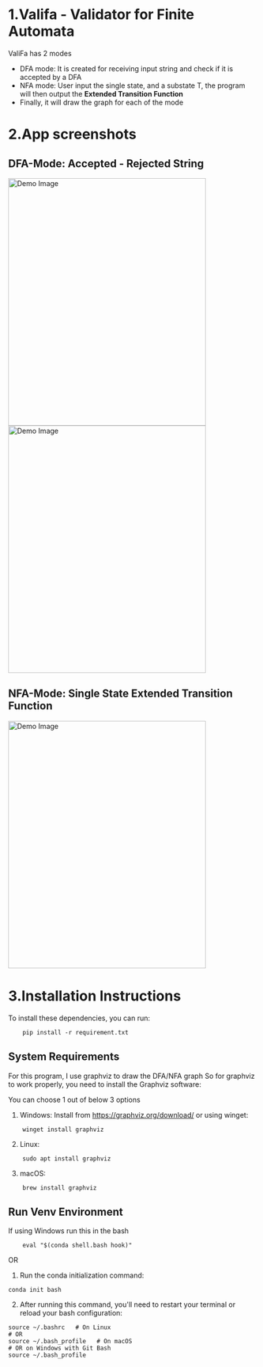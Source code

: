 # 1.Valifa - Validator for Finite Automata
ValiFa has 2 modes
+ DFA mode: It is created for receiving input string and check if it is accepted by a DFA
+ NFA mode: User input the single state, and a substate T, the program will then output the **Extended Transition Function**
+ Finally, it will draw the graph for each of the mode

# 2.App screenshots
## DFA-Mode: Accepted - Rejected String
<img src="https://github.com/user-attachments/assets/aa28e0aa-f5f7-4d06-8a90-ea891c7a4a75" alt="Demo Image" width="400" height="500"/>
<img src="https://github.com/user-attachments/assets/335e59f3-bfbc-4b0e-8173-1bbcefe6f963" alt="Demo Image" width="400" height="500"/>

## NFA-Mode: Single State Extended Transition Function
<img src="https://github.com/user-attachments/assets/b1d1df18-0a14-49aa-b965-2105602c5b6e" alt="Demo Image" width="400" height="500"/>

# 3.Installation Instructions
To install these dependencies, you can run:
```
    pip install -r requirement.txt
```

## System Requirements
For this program, I use graphviz to draw the DFA/NFA graph
So for graphviz to work properly, you need to install the Graphviz software:

You can choose 1 out of below 3 options
1. Windows: Install from https://graphviz.org/download/ or using winget:
```
    winget install graphviz
```
2. Linux:
```
    sudo apt install graphviz
```
3. macOS:
```
    brew install graphviz
```

## Run Venv Environment

If using Windows run this in the bash
```
    eval "$(conda shell.bash hook)"
```
OR

1. Run the conda initialization command:
```
conda init bash
```
2. After running this command, you'll need to restart your terminal or reload your bash configuration:
```
source ~/.bashrc   # On Linux
# OR
source ~/.bash_profile   # On macOS
# OR on Windows with Git Bash
source ~/.bash_profile
```
